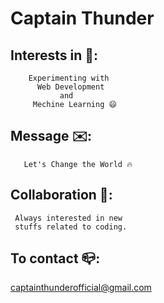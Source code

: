    #     Captain Thunder
## Interests in 👀: 
        Experimenting with
          Web Development
               and
         Mechine Learning 😄
## Message ✉️:
       Let's Change the World 🔥
## Collaboration 🤝:
     Always interested in new 
     stuffs related to coding.

## To contact 📪:
   
   captainthunderofficial@gmail.com 
